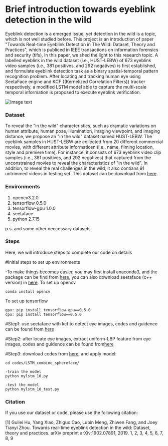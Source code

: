 
# Brief introduction towards eyeblink detection in the wild

Eyeblink detection is a emerged issue, yet detection in the wild is a topic, which is not well studied before. This project is an introduction of paper "Towards Real-time Eyeblink Detection in The Wild: Dataset, Theory and Practices", which is publiced in IEEE transactions on information forensics and security (tifs), In this paper, we shed the light to this research topic. A labelled eyeblink in the wild dataset (i.e., HUST-LEBW) of 673 eyeblink video samples (i.e., 381 positives, and 292 negatives) is first established, and formulate eyeblink detection task as a binary spatial-temporal pattern recognition problem. After locating and tracking human eye using SeetaFace engine and KCF {(Kernelized Correlation Filters)} tracker respectively, a modified LSTM model able to capture the multi-scale temporal information is proposed to execute eyeblink verification.

![Image text](https://github.com/thorhu/Eyeblink-in-the-wild/blob/master/dataset/challenge.jpg)

### Dataset
To reveal the "in the wild" characteristics, such as dramatic variations on human attribute, human pose, illumination, imaging viewpoint, and imaging distance, we propose an "in the wild" dataset named HUST-LEBW. The eyeblink samples in HUST-LEBW are collected from 20 different commercial movies, with different attribute informatiosn (i.e., name, filming location, style and premiere time). For instance, it consists of 673 eyeblink video clip samples (i.e., 381 positives, and 292 negatives) that captured from the unconstrained movies to reveal the characteristics of "in the wild". In addition, to reveal the real challenges in the wild, it also contians 91 untrimmed videos in testing set. This dataset can be download from [here]().

### Environments
1. opencv3.2.0
2. tensorflow 0.5.0
3. tensorflow-gpu 1.0.0
4. seetaface
5. python 2.7.15

p.s. and some other neccessary datasets.

### Steps
Here, we will introduce steps to complete our code on details

#Initial steps to set up environments 

-To make things becomes easier, you may first install anaconda3, and the package can be find from [here](https://www.anaconda.com/download/), you can also download seetaface (c++ version)
 in [here](https://github.com/seetaface/SeetaFaceEngine.git). 
To set up opencv
```To set up opencv
conda install opencv
```

To set up tensorflow 
```To set up tensorflow 
gpu: pip install tensorflow-gpu==0.5.0
cpu: pip install tensorflow==0.5.0
```

#Step1: use seetaface with kcf to detect eye images, codes and guidence can be found from [here](https://github.com/thorhu/Eyeblink-in-the-wild/tree/master/detect_track_eye)

#Step2: after locate eye images, extract uniform-LBP feature from eye images, codes and guidence can be found from[here](https://github.com/thorhu/uniform_lbp-coding)

#Step3: download codes from [here](https://github.com/thorhu/Eyeblink-in-the-wild/tree/master/codes/LSTM_combine_sphereface), and apply model:
```
cd codes/LSTM_combine_sphereface/

-train the model
python mylstm_10.py

-test the model
python mylstm_10_test.py
```
### Citation
If you use our dataset or code, please use the following citation:

[1] Guilei Hu, Yang Xiao, Zhiguo Cao, Lubin Meng, Zhiwen Fang, and Joey Tianyi Zhou. Towards real-time eyeblink detection in the wild: Dataset, theory and practices. arXiv preprint arXiv:1902.07891, 2019. 1, 2, 3, 4, 5, 6, 7, 8, 9

